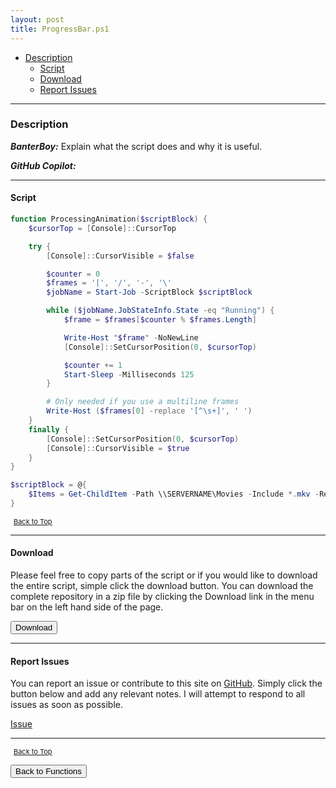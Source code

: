 ```yaml
---
layout: post
title: ProgressBar.ps1
---
```


- [Description](#description)
  - [Script](#script)
  - [Download](#download)
  - [Report Issues](#report-issues)

---

### Description

**_BanterBoy:_** Explain what the script does and why it is useful.

**_GitHub Copilot:_**

---

#### Script

```powershell
function ProcessingAnimation($scriptBlock) {
    $cursorTop = [Console]::CursorTop

    try {
        [Console]::CursorVisible = $false

        $counter = 0
        $frames = '|', '/', '-', '\'
        $jobName = Start-Job -ScriptBlock $scriptBlock

        while ($jobName.JobStateInfo.State -eq "Running") {
            $frame = $frames[$counter % $frames.Length]

            Write-Host "$frame" -NoNewLine
            [Console]::SetCursorPosition(0, $cursorTop)

            $counter += 1
            Start-Sleep -Milliseconds 125
        }

        # Only needed if you use a multiline frames
        Write-Host ($frames[0] -replace '[^\s+]', ' ')
    }
    finally {
        [Console]::SetCursorPosition(0, $cursorTop)
        [Console]::CursorVisible = $true
    }
}

$scriptBlock = @{
    $Items = Get-ChildItem -Path \\SERVERNAME\Movies -Include *.mkv -Recurse
}
```

<span style="font-size:11px;"><a href="#"><i class="fas fa-caret-up" aria-hidden="true" style="color: white; margin-right:5px;"></i>Back to Top</a></span>

---

#### Download

Please feel free to copy parts of the script or if you would like to download the entire script, simple click the download button. You can download the complete repository in a zip file by clicking the Download link in the menu bar on the left hand side of the page.

<button class="btn" type="submit" onclick="window.open('/PowerShell/functions/ProgressBar.ps1')">
    <i class="fa fa-cloud-download-alt">
    </i>
        Download
</button>

---

#### Report Issues

You can report an issue or contribute to this site on <a href="https://github.com/BanterBoy/scripts-blog/issues">GitHub</a>. Simply click the button below and add any relevant notes. I will attempt to respond to all issues as soon as possible.

<!-- Place this tag where you want the button to render. -->

<a class="github-button" href="https://github.com/BanterBoy/scripts-blog/issues/new?title=ProgressBar.ps1&body=There is a problem with this function. Please find details below." data-show-count="true" aria-label="Issue BanterBoy/scripts-blog on GitHub">Issue</a>

---

<span style="font-size:11px;"><a href="#"><i class="fas fa-caret-up" aria-hidden="true" style="color: white; margin-right:5px;"></i>Back to Top</a></span>

<a href="/menu/_pages/functions.html">
    <button class="btn">
        <i class='fas fa-reply'>
        </i>
            Back to Functions
    </button>
</a>

[1]: http://ecotrust-canada.github.io/markdown-toc
[2]: https://github.com/googlearchive/code-prettify
